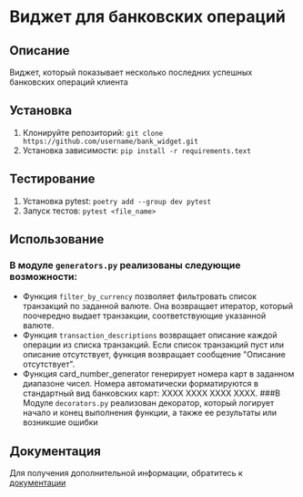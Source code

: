 # Виджет для банковских операций

## Описание
Виджет, который показывает несколько последних успешных банковских операций клиента

## Установка
1. Клонируйте репозиторий:
`git clone https://github.com/username/bank_widget.git`
2. Установка зависимости:
`pip install -r requirements.text`
## Тестирование
1. Установка pytest:
`poetry add --group dev pytest`
2. Запуск тестов:
`pytest <file_name>`
## Использование
### В модуле `generators.py` реализованы следующие возможности:
* Функция `filter_by_currency` позволяет фильтровать список транзакций по заданной валюте. Она возвращает итератор, 
который поочередно выдает транзакции, соответствующие указанной валюте.
* Функция `transaction_descriptions` возвращает описание каждой операции из списка транзакций. Если список транзакций
пуст или описание отсутствует, функция возвращает сообщение "Описание отсутствует".
* Функция card_number_generator генерирует номера карт в заданном диапазоне чисел. Номера автоматически форматируются в
стандартный вид банковских карт: XXXX XXXX XXXX XXXX. 
###В Модуле `decorators.py` реализован декоратор, который логирует начало и конец выполнения функции, а также ее результаты или возникшие ошибки
## Документация
Для получения дополнительной информации, обратитесь к [документации]()

